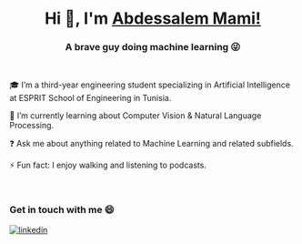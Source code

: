 <h1 align="center"> Hi 👋, I'm <a href="http://abmami.github.io/" target="_blank">Abdessalem Mami!</a></h1>
<h3 align="center">A brave guy doing machine learning 😜</h3>
<br/>  

🎓 I’m a third-year engineering student specializing in Artificial Intelligence at ESPRIT School of Engineering in Tunisia.  
  

🌱 I’m currently learning about Computer Vision & Natural Language Processing.  
  

❓ Ask me about anything related to Machine Learning and related subfields.   
  

⚡ Fun fact: I enjoy walking and listening to podcasts.   

<br/>  

### Get in touch with me 😄
<a href="https://linkedin.com/in/abdessalem-mami" target="_blank">
<img src=https://img.shields.io/badge/linkedin-%231E77B5.svg?&style=for-the-badge&logo=linkedin&logoColor=white alt=linkedin style="margin-bottom: 5px;" />
</a>  


